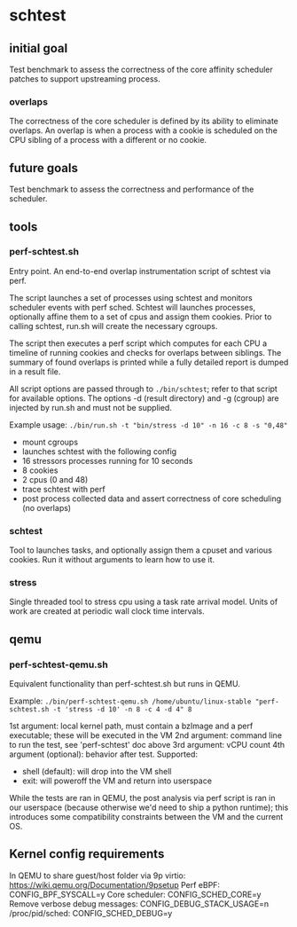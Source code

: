 # schtest

## initial goal

Test benchmark to assess the correctness of the core affinity scheduler patches to support upstreaming process.

### overlaps

The correctness of the core scheduler is defined by its ability to eliminate overlaps.
An overlap is when a process with a cookie is scheduled on the CPU sibling of a process with a different or no cookie.

## future goals

Test benchmark to assess the correctness and performance of the scheduler.


## tools

### perf-schtest.sh

Entry point. An end-to-end overlap instrumentation script of schtest via perf.

The script launches a set of processes using schtest and monitors scheduler events with perf sched.
Schtest will launches processes, optionally affine them to a set of cpus and assign them cookies.
Prior to calling schtest, run.sh will create the necessary cgroups.

The script then executes a perf script which computes for each CPU a timeline of running cookies and checks for overlaps between siblings.
The summary of found overlaps is printed while a fully detailed report is dumped in a result file.

All script options are passed through to `./bin/schtest`; refer to that script for available options.
The options -d (result directory) and -g (cgroup) are injected by run.sh and must not be supplied.

Example usage:
`./bin/run.sh -t "bin/stress -d 10" -n 16 -c 8 -s "0,48"`

* mount cgroups
* launches schtest with the following config
 * 16 stressors processes running for 10 seconds
 * 8 cookies
 * 2 cpus (0 and 48)
* trace schtest with perf
* post process collected data and assert correctness of core scheduling (no overlaps)


### schtest

Tool to launches tasks, and optionally assign them a cpuset and various cookies.
Run it without arguments to learn how to use it.


### stress

Single threaded tool to stress cpu using a task rate arrival model.
Units of work are created at periodic wall clock time intervals.



## qemu


### perf-schtest-qemu.sh

Equivalent functionality than perf-schtest.sh but runs in QEMU.

Example:
`./bin/perf-schtest-qemu.sh /home/ubuntu/linux-stable "perf-schtest.sh -t 'stress -d 10' -n 8 -c 4 -d 4" 8`

1st argument: local kernel path, must contain a bzImage and a perf executable; these will be executed in the VM
2nd argument: command line to run the test, see 'perf-schtest' doc above
3rd argument: vCPU count
4th argument (optional): behavior after test. Supported:
* shell (default): will drop into the VM shell
* exit: will poweroff the VM and return into userspace

While the tests are ran in QEMU, the post analysis via perf script is ran in our userspace (because otherwise we'd need to ship a python runtime); this introduces some compatibility constraints between the VM and the current OS.


## Kernel config requirements

In QEMU to share guest/host folder via 9p virtio: https://wiki.qemu.org/Documentation/9psetup
Perf eBPF: CONFIG_BPF_SYSCALL=y
Core scheduler: CONFIG_SCHED_CORE=y
Remove verbose debug messages: CONFIG_DEBUG_STACK_USAGE=n
/proc/pid/sched: CONFIG_SCHED_DEBUG=y
